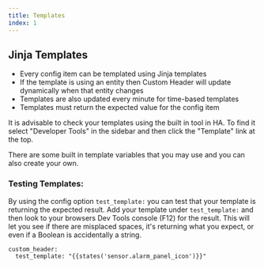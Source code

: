 ```yaml
---
title: Templates
index: 1
---
```


## Jinja Templates

- Every config item can be templated using Jinja templates
- If the template is using an entity then Custom Header will update dynamically when that entity changes
- Templates are also updated every minute for time-based templates
- Templates must return the expected value for the config item

It is advisable to check your templates using the built in tool in HA. To find it select "Developer Tools" in the sidebar and then click the "Template" link at the top.

There are some built in template variables that you may use and you can also create your own.

### Testing Templates:

By using the config option `test_template:` you can test that your template is returning the expected result. Add your template under `test_template:` and then look to your browsers Dev Tools console (F12) for the result. This will let you see if there are misplaced spaces, it's returning what you expect, or even if a Boolean is accidentally a string.

```
custom_header:
  test_template: "{{states('sensor.alarm_panel_icon')}}"
```
